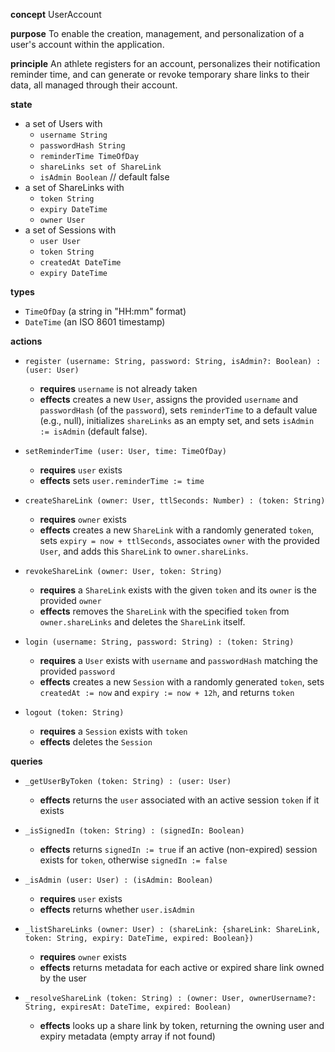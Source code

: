 **concept** UserAccount

**purpose** To enable the creation, management, and personalization of a user's
account within the application.

**principle** An athlete registers for an account, personalizes their
notification reminder time, and can generate or revoke temporary share links to
their data, all managed through their account.

**state**

- a set of Users with
  - `username String`
  - `passwordHash String`
  - `reminderTime TimeOfDay`
  - `shareLinks set of ShareLink`
  - `isAdmin Boolean` // default false
- a set of ShareLinks with
  - `token String`
  - `expiry DateTime`
  - `owner User`
- a set of Sessions with
  - `user User`
  - `token String`
  - `createdAt DateTime`
  - `expiry DateTime`

**types**

- `TimeOfDay` (a string in "HH:mm" format)
- `DateTime` (an ISO 8601 timestamp)

**actions**

- `register (username: String, password: String, isAdmin?: Boolean) : (user: User)`
  - **requires** `username` is not already taken
  - **effects** creates a new `User`, assigns the provided `username` and
    `passwordHash` (of the `password`), sets `reminderTime` to a default value
    (e.g., null), initializes `shareLinks` as an empty set, and sets
    `isAdmin := isAdmin` (default false).

- `setReminderTime (user: User, time: TimeOfDay)`
  - **requires** `user` exists
  - **effects** sets `user.reminderTime := time`

- `createShareLink (owner: User, ttlSeconds: Number) : (token: String)`
  - **requires** `owner` exists
  - **effects** creates a new `ShareLink` with a randomly generated `token`,
    sets `expiry = now + ttlSeconds`, associates `owner` with the provided
    `User`, and adds this `ShareLink` to `owner.shareLinks`.

- `revokeShareLink (owner: User, token: String)`
  - **requires** a `ShareLink` exists with the given `token` and its `owner` is
    the provided `owner`
  - **effects** removes the `ShareLink` with the specified `token` from
    `owner.shareLinks` and deletes the `ShareLink` itself.

- `login (username: String, password: String) : (token: String)`
  - **requires** a `User` exists with `username` and `passwordHash` matching the
    provided `password`
  - **effects** creates a new `Session` with a randomly generated `token`, sets
    `createdAt := now` and `expiry := now + 12h`, and returns `token`

- `logout (token: String)`
  - **requires** a `Session` exists with `token`
  - **effects** deletes the `Session`

**queries**

- `_getUserByToken (token: String) : (user: User)`
  - **effects** returns the `user` associated with an active session `token` if
    it exists

- `_isSignedIn (token: String) : (signedIn: Boolean)`
  - **effects** returns `signedIn := true` if an active (non-expired) session
    exists for `token`, otherwise `signedIn := false`

- `_isAdmin (user: User) : (isAdmin: Boolean)`
  - **requires** `user` exists
  - **effects** returns whether `user.isAdmin`

- `_listShareLinks (owner: User) : (shareLink: {shareLink: ShareLink, token: String, expiry: DateTime, expired: Boolean})`
  - **requires** `owner` exists
  - **effects** returns metadata for each active or expired share link owned by
    the user

- `_resolveShareLink (token: String) : (owner: User, ownerUsername?: String, expiresAt: DateTime, expired: Boolean)`
  - **effects** looks up a share link by token, returning the owning user and
    expiry metadata (empty array if not found)
